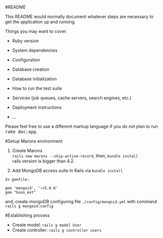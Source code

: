 #README   

This README would normally document whatever steps are necessary to get the
application up and running.

Things you may want to cover:

* Ruby version

* System dependencies

* Configuration

* Database creation

* Database initialization

* How to run the test suite

* Services (job queues, cache servers, search engines, etc.)

* Deployment instructions

* ...   


Please feel free to use a different markup language if you do not plan to run
<tt>rake doc:app</tt>.       

#Setup Marons environment    
1. Create Marons    
`rails new marons --skip-active-record`, then, `bundle install`         
rails version is bigger than 4.2.   

2. Add MongoDB access suite in Rails via `bundle install`       
```
In gemfile:

gem 'mongoid', '~>5.0.0'
gem "bson_ext"
```  
and, create mongoDB configuring file `./config/mongoid.yml` with command `rails g mongoid:config`     

#Establishing process  
* Create model:  `rails g model User`   
* Create controller:  `rails g controller users`   

